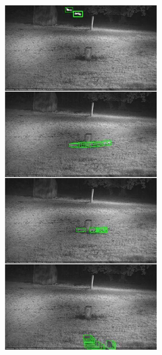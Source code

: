 ![20201016-232046-233049](in2/20201016/20201016-232046-233049_0_.jpg)
![20201017-020206-021209](in2/20201017/20201017-020206-021209_0_.jpg)
![20201017-030258-031302](in2/20201017/20201017-030258-031302_0_.jpg)
![20201017-032317-033320](in2/20201017/20201017-032317-033320_0_.jpg)
